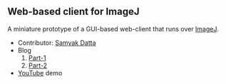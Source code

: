 ## Web-based client for ImageJ

A miniature prototype of a GUI-based web-client that runs over [ImageJ](http://imagej.nih.gov/ij/). 

+ Contributor: [Samyak Datta](https://github.com/samyak-268/)
+ Blog
	1. [Part-1](http://samyak-268.github.io/2015/03/20/imagej-web-gui/)
	2. [Part-2](http://samyak-268.github.io/2015/03/22/imagej-web-gui-2/)
+ [YouTube](https://www.youtube.com/watch?v=lY2jjAr5xQ4) demo
